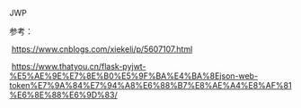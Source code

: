 JWP

参考：

​	https://www.cnblogs.com/xiekeli/p/5607107.html

​	https://www.thatyou.cn/flask-pyjwt-%E5%AE%9E%E7%8E%B0%E5%9F%BA%E4%BA%8Ejson-web-token%E7%9A%84%E7%94%A8%E6%88%B7%E8%AE%A4%E8%AF%81%E6%8E%88%E6%9D%83/



